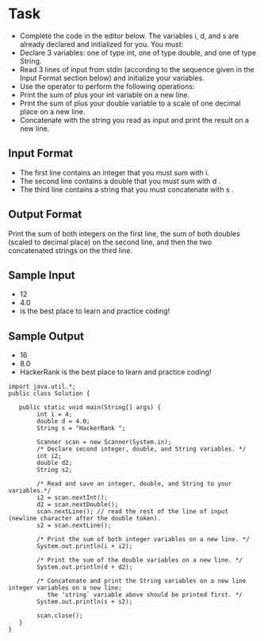 # Task
* Complete the code in the editor below. The variables i, d, and s are already declared and initialized for you. You must:
* Declare 3 variables: one of type int, one of type double, and one of type String.
* Read 3 lines of input from stdin (according to the sequence given in the Input Format section below) and initialize your  variables.
* Use the  operator to perform the following operations:
* Print the sum of  plus your int variable on a new line.
* Print the sum of  plus your double variable to a scale of one decimal place on a new line.
* Concatenate  with the string you read as input and print the result on a new line.

## Input Format

* The first line contains an integer that you must sum with i.
* The second line contains a double that you must sum with d .
* The third line contains a string that you must concatenate with s  .

## Output Format

Print the sum of both integers on the first line, the sum of both doubles (scaled to  decimal place) on the second line, and then the two concatenated strings on the third line.

## Sample Input

* 12
* 4.0
* is the best place to learn and practice coding!

## Sample Output

* 16
* 8.0
* HackerRank is the best place to learn and practice coding!

```
import java.util.*;
public class Solution {
   
   public static void main(String[] args) {
        int i = 4;
        double d = 4.0;
        String s = "HackerRank ";
      
        Scanner scan = new Scanner(System.in);
        /* Declare second integer, double, and String variables. */
        int i2;
        double d2;
        String s2;
        
        /* Read and save an integer, double, and String to your variables.*/
        i2 = scan.nextInt();
        d2 = scan.nextDouble();
        scan.nextLine(); // read the rest of the line of input (newline character after the double token).
        s2 = scan.nextLine();
       
        /* Print the sum of both integer variables on a new line. */
        System.out.println(i + i2);

        /* Print the sum of the double variables on a new line. */
        System.out.println(d + d2);
      
        /* Concatenate and print the String variables on a new line integer variables on a new line; 
           the 'string` variable above should be printed first. */
        System.out.println(s + s2);
        
        scan.close();
   }
}
 
 ```

